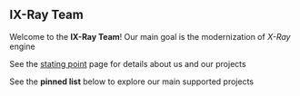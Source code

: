 <!-- markdownlint-disable MD041 -->
## IX-Ray Team
<!-- markdownlint-enable MD041 -->

Welcome to the **IX-Ray Team**! Our main goal is the modernization of *X-Ray* engine

See the [stating point](https://github.com/ixray-team/ixray-docs) page for details about us and our projects

See the **pinned list** below to explore our main supported projects
